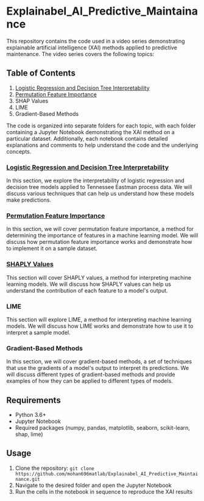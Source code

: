 # Explainabel_AI_Predictive_Maintainance
This repository contains the code used in a video series demonstrating explainable artificial intelligence (XAI) methods applied to predictive maintenance. The video series covers the following topics:

## Table of Contents

1. [Logistic Regression and Decision Tree Interpretability](https://youtu.be/eDvuUXrbwFk)
2. [Permutation Feature Importance](https://youtu.be/DnQsEAMMmyw)
3. SHAP Values
4. LIME
5. Gradient-Based Methods

The code is organized into separate folders for each topic, with each folder containing a Jupyter Notebook demonstrating the XAI method on a particular dataset. Additionally, each notebook contains detailed explanations and comments to help understand the code and the underlying concepts.



### [Logistic Regression and Decision Tree Interpretability](https://youtu.be/eDvuUXrbwFk)
In this section, we explore the interpretability of logistic regression and decision tree models applied to Tennessee Eastman process data. We will discuss various techniques that can help us understand how these models make predictions.

### [Permutation Feature Importance](https://youtu.be/DnQsEAMMmyw)
In this section, we will cover permutation feature importance, a method for determining the importance of features in a machine learning model. We will discuss how permutation feature importance works and demonstrate how to implement it on a sample dataset.

### [SHAPLY Values](https://youtu.be/llt7NOCcJAg)
This section will cover SHAPLY values, a method for interpreting machine learning models. We will discuss how SHAPLY values can help us understand the contribution of each feature to a model's output.

### LIME
This section will explore LIME, a method for interpreting machine learning models. We will discuss how LIME works and demonstrate how to use it to interpret a sample model.

### Gradient-Based Methods
In this section, we will cover gradient-based methods, a set of techniques that use the gradients of a model's output to interpret its predictions. We will discuss different types of gradient-based methods and provide examples of how they can be applied to different types of models.

## Requirements

- Python 3.6+
- Jupyter Notebook
- Required packages (numpy, pandas, matplotlib, seaborn, scikit-learn, shap, lime)

## Usage

1. Clone the repository: `git clone https://github.com/mohan696matlab/Explainabel_AI_Predictive_Maintainance.git`
2. Navigate to the desired folder and open the Jupyter Notebook
3. Run the cells in the notebook in sequence to reproduce the XAI results
